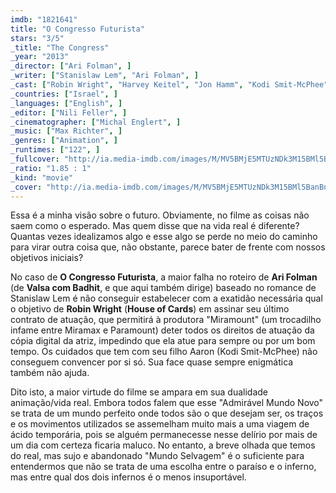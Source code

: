 ```yaml
---
imdb: "1821641"
title: "O Congresso Futurista"
stars: "3/5"
_title: "The Congress"
_year: "2013"
_director: ["Ari Folman", ]
_writer: ["Stanislaw Lem", "Ari Folman", ]
_cast: ["Robin Wright", "Harvey Keitel", "Jon Hamm", "Kodi Smit-McPhee", "Danny Huston", "Sami Gayle", "Michael Stahl-David", "Paul Giamatti", "Ed Corbin", ]
_countries: ["Israel", ]
_languages: ["English", ]
_editor: ["Nili Feller", ]
_cinematographer: ["Michal Englert", ]
_music: ["Max Richter", ]
_genres: ["Animation", ]
_runtimes: ["122", ]
_fullcover: "http://ia.media-imdb.com/images/M/MV5BMjE5MTUzNDk3M15BMl5BanBnXkFtZTgwMTUwNTQ5MTE@.jpg"
_ratio: "1.85 : 1"
_kind: "movie"
_cover: "http://ia.media-imdb.com/images/M/MV5BMjE5MTUzNDk3M15BMl5BanBnXkFtZTgwMTUwNTQ5MTE@._V1._SX95_SY140_.jpg"
---
```


Essa é a minha visão sobre o futuro. Obviamente, no filme as coisas não saem como o esperado. Mas quem disse que na vida real é diferente? Quantas vezes idealizamos algo e esse algo se perde no meio do caminho para virar outra coisa que, não obstante, parece bater de frente com nossos objetivos iniciais?

No caso de __O Congresso Futurista__, a maior falha no roteiro de __Ari Folman__ (de __Valsa com Badhit__, e que aqui também dirige) baseado no romance de Stanislaw Lem é não conseguir estabelecer com a exatidão necessária qual o objetivo de __Robin Wright__ (__House of Cards__) em assinar seu último contrato de atuação, que permitirá à produtora "Miramount" (um trocadilho infame entre Miramax e Paramount) deter todos os direitos de atuação da cópia digital da atriz, impedindo que ela atue para sempre ou por um bom tempo. Os cuidados que tem com seu filho Aaron (Kodi Smit-McPhee) não conseguem convencer por si só. Sua face quase sempre enigmática também não ajuda.

Dito isto, a maior virtude do filme se ampara em sua dualidade animação/vida real. Embora todos falem que esse "Admirável Mundo Novo" se trata de um mundo perfeito onde todos são o que desejam ser, os traços e os movimentos utilizados se assemelham muito mais a uma viagem de ácido temporária, pois se alguém permanecesse nesse delírio por mais de um dia com certeza ficaria maluco. No entanto, a breve olhada que temos do real, mas sujo e abandonado "Mundo Selvagem" é o suficiente para entendermos que não se trata de uma escolha entre o paraíso e o inferno, mas entre qual dos dois infernos é o menos insuportável.
